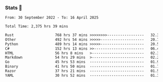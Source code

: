 ### Stats 👋
<!--START_SECTION:waka-->

```txt
From: 30 September 2022 - To: 16 April 2025

Total Time: 2,375 hrs 39 mins

Rust                   768 hrs 37 mins >>>>>>>>-----------------   32.35 %
Other                  492 hrs 54 mins >>>>>--------------------   20.75 %
Python                 489 hrs 14 mins >>>>>--------------------   20.59 %
C#                     152 hrs 13 mins >>-----------------------   06.41 %
HTML                   56 hrs 8 mins   >------------------------   02.36 %
Markdown               54 hrs 29 mins  >------------------------   02.29 %
Go                     45 hrs 53 mins  -------------------------   01.93 %
Binary                 41 hrs 50 mins  -------------------------   01.76 %
Razor                  37 hrs 21 mins  -------------------------   01.57 %
YAML                   30 hrs 52 mins  -------------------------   01.30 %
```

<!--END_SECTION:waka-->

<!--
**buhaytza2005/buhaytza2005** is a ✨ _special_ ✨ repository because its `README.md` (this file) appears on your GitHub profile.

Here are some ideas to get you started:

- 🔭 I’m currently working on ...
- 🌱 I’m currently learning ...
- 👯 I’m looking to collaborate on ...
- 🤔 I’m looking for help with ...
- 💬 Ask me about ...
- 📫 How to reach me: ...
- 😄 Pronouns: ...
- ⚡ Fun fact: ...
-->


